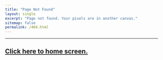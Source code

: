 ```yaml
---
title: "Page Not Found"
layout: single
excerpt: "Page not found. Your pixels are in another canvas."
sitemap: false
permalink: /404.html
---
```

---
[Click here to home screen.](https://thchrischoi.github.io/)
---
